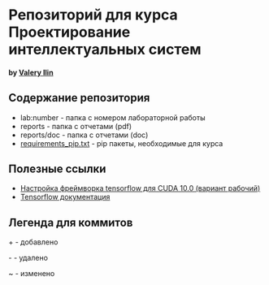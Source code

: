 # Репозиторий для курса Проектирование интеллектуальных систем

#### by [Valery Ilin](https://github.com/IlinValery)

## Содержание репозитория

* lab:number - папка с номером лабораторной работы
* reports - папка с отчетами (pdf)
* reports/doc - папка с отчетами (doc)
* [requirements_pip.txt](requirements_pip.txt) - pip пакеты, необходимые для курса

## Полезные ссылки

* [Настройка фреймворка tensorflow для CUDA 10.0 (вариант рабочий)](https://medium.com/@saitejadommeti/building-tensorflow-gpu-from-source-for-rtx-2080-96fed102fcca)
* [Tensorflow документация](https://www.tensorflow.org/tutorials)

## Легенда для коммитов

\+ - добавлено

\- - удалено

~ - изменено
